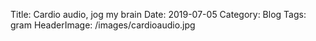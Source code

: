 Title: Cardio audio, jog my brain
Date: 2019-07-05
Category: Blog
Tags: gram
HeaderImage: /images/cardioaudio.jpg